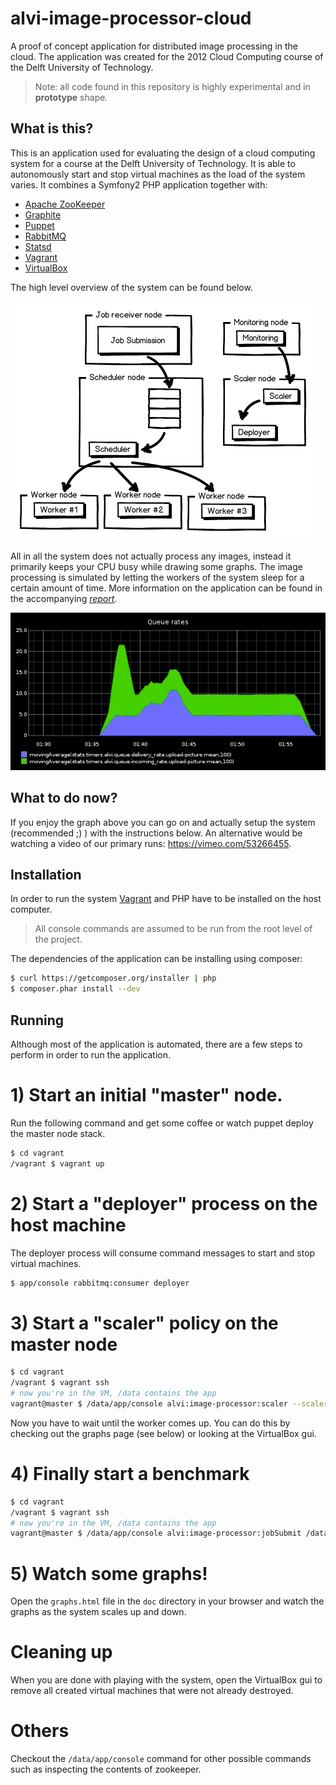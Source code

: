 alvi-image-processor-cloud
==========================

A proof of concept application for distributed image processing in the cloud.
The application was created for the 2012 Cloud Computing course of the Delft
University of Technology.

> Note: all code found in this repository is highly experimental and in **prototype** shape.

What is this?
-------------
This is an application used for evaluating the design of a cloud computing
system for a course at the Delft University of Technology. It is able to
autonomously start and stop virtual machines as the load of the system varies.
It combines a Symfony2 PHP application together with:

- [Apache ZooKeeper](http://zookeeper.apache.org/)
- [Graphite](http://graphite.wikidot.com/)
- [Puppet](http://puppetlabs.com/)
- [RabbitMQ](http://www.rabbitmq.com/)
- [Statsd](https://github.com/etsy/statsd)
- [Vagrant](http://vagrantup.com)
- [VirtualBox](https://www.virtualbox.org/)

The high level overview of the system can be found below.

![System design](https://github.com/asm89/alvi-image-processor-cloud/raw/master/doc/system-design.png)

All in all the system does not actually process any images, instead it
primarily keeps your CPU busy while drawing some graphs. The image processing
is simulated by letting the workers of the system sleep for a certain amount of
time. More information on the application can be found in the accompanying
[*report*](https://github.com/downloads/asm89/alvi-image-processor-cloud/report.pdf).

![Queuerate graph](https://github.com/asm89/alvi-image-processor-cloud/raw/master/doc/queuerate.png)


What to do now?
---------------
If you enjoy the graph above you can go on and actually setup the system
(recommended ;) ) with the instructions below. An alternative would be watching a
video of our primary runs: https://vimeo.com/53266455.


Installation
------------

In order to run the system [Vagrant](http://vagrantup.com/) and PHP have to be
installed on the host computer.

> All console commands are assumed to be run from the root level of the project.

The dependencies of the application can be installing using composer:

```bash
$ curl https://getcomposer.org/installer | php
$ composer.phar install --dev
```

Running
-------

Although most of the application is automated, there are a few steps to perform
in order to run the application.

# 1) Start an initial "master" node.

Run the following command and get some coffee or watch puppet deploy the master
node stack.

```bash
$ cd vagrant
/vagrant $ vagrant up
```

# 2) Start a "deployer" process on the host machine
The deployer process will consume command messages to start and stop virtual
machines.

```bash
$ app/console rabbitmq:consumer deployer
```

# 3) Start a "scaler" policy on the master node

```bash
$ cd vagrant
/vagrant $ vagrant ssh
# now you're in the VM, /data contains the app
vagrant@master $ /data/app/console alvi:image-processor:scaler --scalerpolicy queuesize
```

Now you have to wait until the worker comes up. You can do this by checking out
the graphs page (see below) or looking at the VirtualBox gui.

# 4) Finally start a benchmark

```bash
$ cd vagrant
/vagrant $ vagrant ssh
# now you're in the VM, /data contains the app
vagrant@master $ /data/app/console alvi:image-processor:jobSubmit /data/burstWorkload.log
```

# 5) Watch some graphs!

Open the `graphs.html` file in the `doc` directory in your browser and watch
the graphs as the system scales up and down.

# Cleaning up

When you are done with playing with the system, open the VirtualBox gui to
remove all created virtual machines that were not already destroyed.

# Others

Checkout the `/data/app/console` command for other possible commands such as
inspecting the contents of zookeeper.
